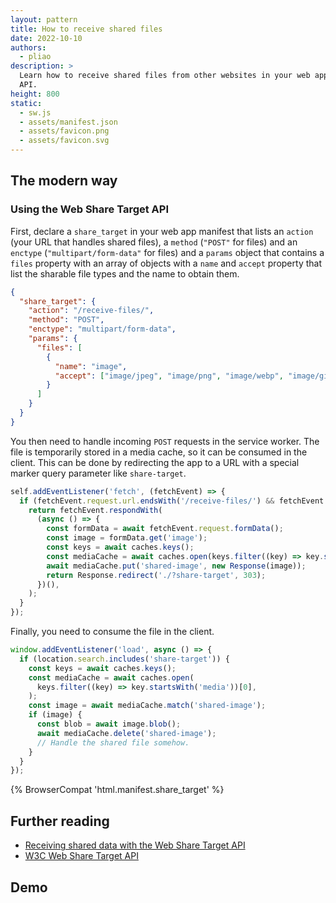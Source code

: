 ```yaml
---
layout: pattern
title: How to receive shared files
date: 2022-10-10
authors:
  - pliao
description: >
  Learn how to receive shared files from other websites in your web app with the Web Share Target
  API.
height: 800
static:
  - sw.js
  - assets/manifest.json
  - assets/favicon.png
  - assets/favicon.svg
---
```


## The modern way

### Using the Web Share Target API

First, declare a `share_target` in your web app manifest that lists an `action` (your URL that handles
shared files), a `method` (`"POST"` for files) and an `enctype` (`"multipart/form-data"` for
files) and a `params` object that contains a `files` property with an array of objects with a `name`
and `accept` property that list the sharable file types and the name to obtain them.

```json
{
  "share_target": {
    "action": "/receive-files/",
    "method": "POST",
    "enctype": "multipart/form-data",
    "params": {
      "files": [
        {
          "name": "image",
          "accept": ["image/jpeg", "image/png", "image/webp", "image/gif"]
        }
      ]
    }
  }
}
```

You then need to handle incoming `POST` requests in the service worker. The file is temporarily
stored in a media cache, so it can be consumed in the client. This can be done by redirecting the
app to a URL with a special marker query parameter like `share-target`.

```js
self.addEventListener('fetch', (fetchEvent) => {
  if (fetchEvent.request.url.endsWith('/receive-files/') && fetchEvent.request.method === 'POST') {
    return fetchEvent.respondWith(
      (async () => {
        const formData = await fetchEvent.request.formData();
        const image = formData.get('image');
        const keys = await caches.keys();
        const mediaCache = await caches.open(keys.filter((key) => key.startsWith('media'))[0]);
        await mediaCache.put('shared-image', new Response(image));
        return Response.redirect('./?share-target', 303);
      })(),
    );
  }
});
```

Finally, you need to consume the file in the client.

```js
window.addEventListener('load', async () => {
  if (location.search.includes('share-target')) {
    const keys = await caches.keys();
    const mediaCache = await caches.open(
      keys.filter((key) => key.startsWith('media'))[0],
    );
    const image = await mediaCache.match('shared-image');
    if (image) {
      const blob = await image.blob();
      await mediaCache.delete('shared-image');
      // Handle the shared file somehow.
    }
  }
});
```

{% BrowserCompat 'html.manifest.share_target' %}

## Further reading

- [Receiving shared data with the Web Share Target API](/web-share-target/)
- [W3C Web Share Target API](https://w3c.github.io/web-share-target/)

## Demo
